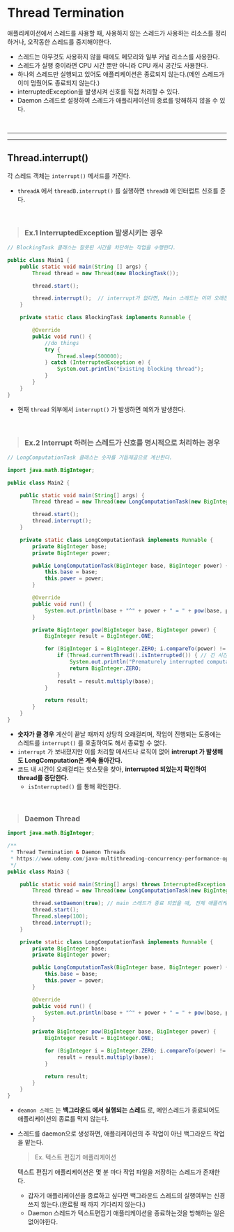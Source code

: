 # **Thread Termination**

애플리케이션에서 스레드를 사용할 때, 사용하지 않는 스레드가 사용하는 리소스를 정리하거나, 오작동한 스레드를 중지해야한다.

- 스레드는 아무것도 사용하지 않을 때에도 메모리와 일부 커널 리소스를 사용한다.
- 스레드가 실행 중이라면 CPU 시간 뿐만 아니라 CPU 캐시 공간도 사용한다.
- 하나의 스레드만 실행되고 있어도 애플리케이션은 종료되지 않는다.(메인 스레드가 이미 멈췄어도 종료되지 않는다.)
- interruptedException을 발생시켜 신호를 직접 처리할 수 있다.
- Daemon 스레드로 설정하여 스레드가 애플리케이션의 종료를 방해하지 않을 수 있다.


<br><hr><hr>

## T**hread.interrupt()**

각 스레드 객체는 `interrupt()` 메서드를 가진다.

- `threadA` 에서 `threadB.interrupt()` 를 실행하면 `threadB` 에 인터럽트 신호를 준다.

<br>

> ### **Ex.1 InterruptedException 발생시키는 경우**

```java
// BlockingTask 클래스는 잘못된 시간을 차단하는 작업을 수행한다.

public class Main1 {
    public static void main(String [] args) {
        Thread thread = new Thread(new BlockingTask());

        thread.start();

        thread.interrupt();  // interrupt가 없다면, Main 스레드는 이미 오래전에 종료되었음에도 불구하고 blocking 스레드가 종료될 때 까지 기다린다.
    }

    private static class BlockingTask implements Runnable {

        @Override
        public void run() {
            //do things
            try {
                Thread.sleep(500000);
            } catch (InterruptedException e) {
                System.out.println("Existing blocking thread");
            }
        }
    }
}
```

- 현재 `thread` 외부에서 `interrupt()` 가 발생하면 예외가 발생한다.

<br>

> ### **Ex.2 Interrupt 하려는 스레드가 신호를 명시적으로 처리하는 경우**

```java
// LongComputationTask 클래스는 숫자를 거듭제곱으로 계산한다.

import java.math.BigInteger;

public class Main2 {

    public static void main(String[] args) {
        Thread thread = new Thread(new LongComputationTask(new BigInteger("200000"), new BigInteger("100000000")));

        thread.start();
        thread.interrupt();
    }

    private static class LongComputationTask implements Runnable {
        private BigInteger base;
        private BigInteger power;

        public LongComputationTask(BigInteger base, BigInteger power) {
            this.base = base;
            this.power = power;
        }

        @Override
        public void run() {
            System.out.println(base + "^" + power + " = " + pow(base, power));
        }

        private BigInteger pow(BigInteger base, BigInteger power) {
            BigInteger result = BigInteger.ONE;

            for (BigInteger i = BigInteger.ZERO; i.compareTo(power) != 0; i = i.add(BigInteger.ONE)) { // hotspot
                if (Thread.currentThread().isInterrupted()) { // 긴 시간이 소요되는 처리 과정에서 외부에서 interrupted 되었는지 확인하여 작업도중 스레드를 interrupt 한다.
                    System.out.println("Prematurely interrupted computation");
                    return BigInteger.ZERO;
                }
                result = result.multiply(base);
            }

            return result;
        }
    }
}
```

- **숫자가 클 경우** 계산이 끝날 때까지 상당히 오래걸리며, 작업이 진행되는 도중에는 스레드를 `interrupt()` 를 호출하여도 해서 종료할 수 없다.
- `interrupt` 가 보내졌지만 이를 처리할 메서드나 로직이 없어 **intrerupt 가 발생해도 LongComputation은 계속 돌아간다.**
- 코드 내 시간이 오래걸리는 핫스팟을 찾아, **interrupted 되었는지 확인하여 thread를 중단한다.**
    - `isInterrupted()` 를 통해 확인한다.

<br>

> ###  **Daemon Thread**

```java
import java.math.BigInteger;

/**
 * Thread Termination & Daemon Threads
 * https://www.udemy.com/java-multithreading-concurrency-performance-optimization
 */
public class Main3 {

    public static void main(String[] args) throws InterruptedException {
        Thread thread = new Thread(new LongComputationTask(new BigInteger("200000"), new BigInteger("100000000")));

        thread.setDaemon(true); // main 스레드가 종료 되었을 때, 전체 애플리케이션이 종료된다.
        thread.start();
        Thread.sleep(100);
        thread.interrupt();
    }

    private static class LongComputationTask implements Runnable {
        private BigInteger base;
        private BigInteger power;

        public LongComputationTask(BigInteger base, BigInteger power) {
            this.base = base;
            this.power = power;
        }

        @Override
        public void run() {
            System.out.println(base + "^" + power + " = " + pow(base, power));
        }

        private BigInteger pow(BigInteger base, BigInteger power) {
            BigInteger result = BigInteger.ONE;

            for (BigInteger i = BigInteger.ZERO; i.compareTo(power) != 0; i = i.add(BigInteger.ONE)) {
                result = result.multiply(base);
            }

            return result;
        }
    }
}
```

- `deamon 스레드` 는 **백그라운드 에서 실행되는 스레드** 로, 메인스레드가 종료되어도 애플리케이션의 종료를 막지 않는다.
- 스레드를 daemon으로 생성하면, 애플리케이션의 주 작업이 아닌 백그라운드 작업을 맡는다.

    > Ex. 텍스트 편집기 애플리케이션

    텍스트 편집기 애플리케이션은 몇 분 마다 작업 파일을 저장하는 스레드가 존재한다.

    - 갑자기 애플리케이션을 종료하고 싶다면 백그라운드 스레드의 실행여부는 신경쓰지 않는다.(완료될 때 까지 기다리지 않는다.)
    - Daemon 스레드가 텍스트편집기 애플리케이션을 종료하는것을 방해하는 일은 없어야한다.